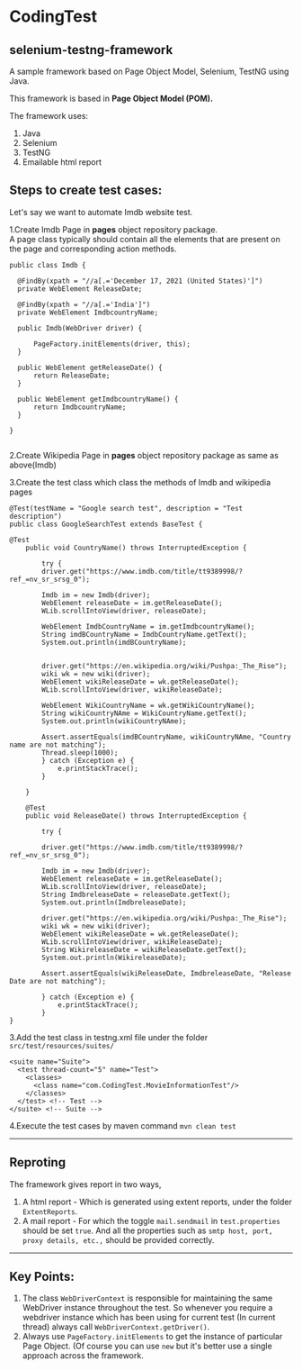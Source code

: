 # CodingTest

selenium-testng-framework
---

A sample framework based on Page Object Model, Selenium, TestNG using Java.

This framework is based in **Page Object Model (POM).**

The framework uses:

1. Java
2. Selenium
3. TestNG
4. Emailable html report

Steps to create test cases:
----
Let's say we want to automate Imdb website test.  

1.Create Imdb Page in **pages**  object repository package.  
  A page class typically should contain all the elements that are present on the page and corresponding action methods.
  
  ```
  public class Imdb {

	@FindBy(xpath = "//a[.='December 17, 2021 (United States)']")
	private WebElement ReleaseDate;

	@FindBy(xpath = "//a[.='India']")
	private WebElement ImdbcountryName;

	public Imdb(WebDriver driver) {

		PageFactory.initElements(driver, this);
	}

	public WebElement getReleaseDate() {
		return ReleaseDate;
	}

	public WebElement getImdbcountryName() {
		return ImdbcountryName;
	}

}


```
2.Create Wikipedia Page in **pages**  object repository package as same as above(Imdb)

3.Create the test class which class the methods of Imdb and wikipedia pages

```
@Test(testName = "Google search test", description = "Test description")
public class GoogleSearchTest extends BaseTest {

@Test
	public void CountryName() throws InterruptedException {

		try {
		driver.get("https://www.imdb.com/title/tt9389998/?ref_=nv_sr_srsg_0");

		Imdb im = new Imdb(driver);
		WebElement releaseDate = im.getReleaseDate();
		WLib.scrollIntoView(driver, releaseDate);

		WebElement ImdbCountryName = im.getImdbcountryName();
		String imdBCountryName = ImdbCountryName.getText();
		System.out.println(imdBCountryName);
		

		driver.get("https://en.wikipedia.org/wiki/Pushpa:_The_Rise");
		wiki wk = new wiki(driver);
		WebElement wikiReleaseDate = wk.getReleaseDate();
		WLib.scrollIntoView(driver, wikiReleaseDate);

		WebElement WikiCountryName = wk.getWikiCountryName();
		String wikiCountryNAme = WikiCountryName.getText();
		System.out.println(wikiCountryNAme);
		
		Assert.assertEquals(imdBCountryName, wikiCountryNAme, "Country name are not matching");
		Thread.sleep(1000);
		} catch (Exception e) {
			e.printStackTrace();
		}
		
	}
	
	@Test
	public void ReleaseDate() throws InterruptedException {
		
		try {
			
		driver.get("https://www.imdb.com/title/tt9389998/?ref_=nv_sr_srsg_0");

		Imdb im = new Imdb(driver);
		WebElement releaseDate = im.getReleaseDate();
		WLib.scrollIntoView(driver, releaseDate);
		String ImdbreleaseDate = releaseDate.getText();
		System.out.println(ImdbreleaseDate);

		driver.get("https://en.wikipedia.org/wiki/Pushpa:_The_Rise");
		wiki wk = new wiki(driver);
		WebElement wikiReleaseDate = wk.getReleaseDate();
		WLib.scrollIntoView(driver, wikiReleaseDate);
		String WikireleaseDate = wikiReleaseDate.getText();
		System.out.println(WikireleaseDate);

		Assert.assertEquals(wikiReleaseDate, ImdbreleaseDate, "Release Date are not matching");
		
		} catch (Exception e) {
			e.printStackTrace();
		}
}
```
3.Add the test class in testng.xml file under the folder `src/test/resources/suites/`

```
<suite name="Suite">
  <test thread-count="5" name="Test">
    <classes>
      <class name="com.CodingTest.MovieInformationTest"/>
    </classes>
  </test> <!-- Test -->
</suite> <!-- Suite -->
```
4.Execute the test cases by maven command `mvn clean test`

---

Reproting
---
The framework gives report in two ways,

1. A html report - Which is generated using extent reports, under the folder `ExtentReports`.
2. A mail report - For which the toggle `mail.sendmail` in `test.properties` should be set `true`. And all the properties such as `smtp host, port, proxy details, etc.,` should be provided correctly.

---

Key Points:
---

1. The class `WebDriverContext` is responsible for maintaining the same WebDriver instance throughout the test. So whenever you require a webdriver instance which has been using for current test (In current thread) always call `WebDriverContext.getDriver()`.
2. Always use `PageFactory.initElements` to get the instance of particular Page Object. (Of course you can use `new` but it's better use a single approach across the framework.
